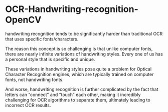 # OCR-Handwriting-recognition-OpenCV

handwriting recognition tends to be significantly harder than traditional OCR that uses specific fonts/characters.

The reason this concept is so challenging is that unlike computer fonts, there are nearly infinite variations of handwriting styles. Every one of us has a personal style that is specific and unique.

These variations in handwriting styles pose quite a problem for Optical Character Recognition engines, which are typically trained on computer fonts, not handwriting fonts.

And worse, handwriting recognition is further complicated by the fact that letters can “connect” and “touch” each other, making it incredibly challenging for OCR algorithms to separate them, ultimately leading to incorrect OCR results.